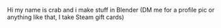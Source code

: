 Hi my name is crab and i make stuff in Blender (DM me for a profile pic or anything like that, I take Steam gift cards)
